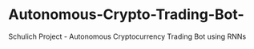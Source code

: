 # Autonomous-Crypto-Trading-Bot-
Schulich Project - Autonomous Cryptocurrency Trading Bot using RNNs

